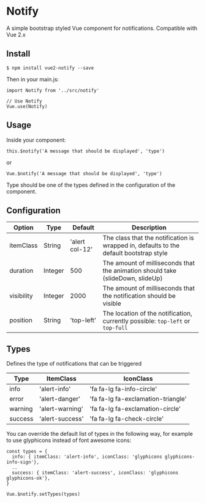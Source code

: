 # Notify

A simple bootstrap styled Vue component for notifications. Compatible with Vue 2.x

## Install

```
$ npm install vue2-notify --save
```

Then in your main.js:

```
import Notify from '../src/notify'

// Use Notify
Vue.use(Notify)
```

## Usage

Inside your component:

```
this.$notify('A message that should be displayed', 'type')
```

or

```
Vue.$notify('A message that should be displayed', 'type')
```


Type should be one of the types defined in the configuration of the component.

## Configuration

| Option            | Type          | Default           | Description     
|-------------------|---------------|-------------------|-----------------------------------------------------------------------------------------
| itemClass         | String        | 'alert col-12'    | The class that the notification is wrapped in, defaults to the default bootstrap style
| duration          | Integer       | 500               | The amount of milliseconds that the animation should take (slideDown, slideUp) 
| visibility        | Integer       | 2000              | The amount of milliseconds that the notification should be visible
| position          | String        | 'top-left'        | The location of the notification, currently possible: `top-left` or `top-full`


## Types

Defines the type of notifications that can be triggered

| Type      | ItemClass         | IconClass                     
|-----------|-------------------|--------------------------------------
| info      | 'alert-info'      | 'fa fa-lg fa-info-circle'     
| error     | 'alert-danger'    | 'fa fa-lg fa-exclamation-triangle'
| warning   | 'alert-warning'   | 'fa fa-lg fa-exclamation-circle'
| success   | 'alert-success'   | 'fa fa-lg fa-check-circle'

You can override the default list of types in the following way, for example to use
glyphicons instead of font awesome icons:

```
const types = {
  info: { itemClass: 'alert-info', iconClass: 'glyphicons glyphicons-info-sign'},
  ..
  success: { itemClass: 'alert-success', iconClass: 'glyphicons glyphicons-ok'},
}

Vue.$notify.setTypes(types)

```